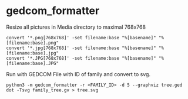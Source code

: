 # gedcom_formatter

Resize all pictures in Media directory to maximal 768x768

```
convert '*.png[768x768]' -set filename:base "%[basename]" "%[filename:base].png"
convert '*.jpg[768x768]' -set filename:base "%[basename]" "%[filename:base].jpg"
convert '*.JPG[768x768]' -set filename:base "%[basename]" "%[filename:base].JPG"
```

Run with GEDCOM File with ID of family and convert to svg.

```
python3 -m gedcom_formatter -r <FAMILY_ID> -d 5 --graphviz tree.ged
dot -Tsvg family_tree.gv > tree.svg
```
